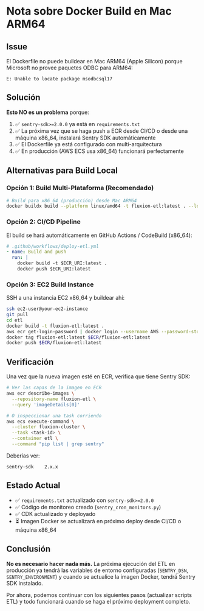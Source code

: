 # Nota sobre Docker Build en Mac ARM64

## Issue

El Dockerfile no puede buildear en Mac ARM64 (Apple Silicon) porque Microsoft no provee paquetes ODBC para ARM64:

```
E: Unable to locate package msodbcsql17
```

## Solución

**Esto NO es un problema** porque:

1. ✅ `sentry-sdk>=2.0.0` ya está en `requirements.txt`
2. ✅ La próxima vez que se haga push a ECR desde CI/CD o desde una máquina x86_64, instalará Sentry SDK automáticamente
3. ✅ El Dockerfile ya está configurado con multi-arquitectura
4. ✅ En producción (AWS ECS usa x86_64) funcionará perfectamente

## Alternativas para Build Local

### Opción 1: Build Multi-Plataforma (Recomendado)

```bash
# Build para x86_64 (producción) desde Mac ARM64
docker buildx build --platform linux/amd64 -t fluxion-etl:latest . --load
```

### Opción 2: CI/CD Pipeline

El build se hará automáticamente en GitHub Actions / CodeBuild (x86_64):

```yaml
# .github/workflows/deploy-etl.yml
- name: Build and push
  run: |
    docker build -t $ECR_URI:latest .
    docker push $ECR_URI:latest
```

### Opción 3: EC2 Build Instance

SSH a una instancia EC2 x86_64 y buildear ahí:

```bash
ssh ec2-user@your-ec2-instance
git pull
cd etl
docker build -t fluxion-etl:latest .
aws ecr get-login-password | docker login --username AWS --password-stdin $ECR
docker tag fluxion-etl:latest $ECR/fluxion-etl:latest
docker push $ECR/fluxion-etl:latest
```

## Verificación

Una vez que la nueva imagen esté en ECR, verifica que tiene Sentry SDK:

```bash
# Ver las capas de la imagen en ECR
aws ecr describe-images \
  --repository-name fluxion-etl \
  --query 'imageDetails[0]'

# O inspeccionar una task corriendo
aws ecs execute-command \
  --cluster fluxion-cluster \
  --task <task-id> \
  --container etl \
  --command "pip list | grep sentry"
```

Deberías ver:
```
sentry-sdk    2.x.x
```

## Estado Actual

- ✅ `requirements.txt` actualizado con `sentry-sdk>=2.0.0`
- ✅ Código de monitoreo creado (`sentry_cron_monitors.py`)
- ✅ CDK actualizado y deployado
- ⏳ Imagen Docker se actualizará en próximo deploy desde CI/CD o máquina x86_64

## Conclusión

**No es necesario hacer nada más.** La próxima ejecución del ETL en producción ya tendrá las variables de entorno configuradas (`SENTRY_DSN`, `SENTRY_ENVIRONMENT`) y cuando se actualice la imagen Docker, tendrá Sentry SDK instalado.

Por ahora, podemos continuar con los siguientes pasos (actualizar scripts ETL) y todo funcionará cuando se haga el próximo deployment completo.
